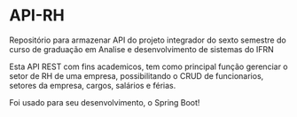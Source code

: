 # API-RH
Repositório para armazenar API do projeto integrador do sexto semestre do curso de graduação em Analise e desenvolvimento de sistemas do IFRN


Esta API REST com fins academicos, tem como principal função gerenciar o setor de RH de uma empresa, possibilitando o CRUD de funcionarios, setores da empresa, cargos,
salários e férias.  

Foi usado para seu desenvolvimento, o Spring Boot!
